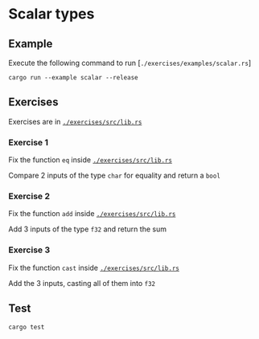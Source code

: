 # Scalar types

## Example

Execute the following command to run [`./exercises/examples/scalar.rs`]

```shell
cargo run --example scalar --release
```

## Exercises

Exercises are in [`./exercises/src/lib.rs`](./exercises/src/lib.rs)

### Exercise 1

Fix the function `eq` inside [`./exercises/src/lib.rs`](./exercises/src/lib.rs)

Compare 2 inputs of the type `char` for equality and return a `bool`

### Exercise 2

Fix the function `add` inside [`./exercises/src/lib.rs`](./exercises/src/lib.rs)

Add 3 inputs of the type `f32` and return the sum

### Exercise 3

Fix the function `cast` inside [`./exercises/src/lib.rs`](./exercises/src/lib.rs)

Add the 3 inputs, casting all of them into `f32`

## Test

```shell
cargo test
```
